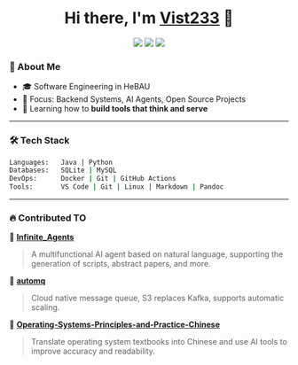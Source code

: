 <h1 align="center">Hi there, I'm <a href="https://vist233.github.io">Vist233</a> 👋</h1>

<p align="center">
  <a href="https://vist233.github.io"><img src="https://img.shields.io/badge/website-online-brightgreen"/></a>
  <a href="mailto:zhangyvjing@outlook.com"><img src="https://img.shields.io/badge/email-contact-blue"/></a>
  <a href="https://github.com/Vist233"><img src="https://img.shields.io/github/followers/Vist233?label=Follow&style=social"/></a>
</p>

### 🚀 About Me

- 🎓 Software Engineering in HeBAU
- 🔭 Focus: Backend Systems, AI Agents, Open Source Projects
- 🌱 Learning how to **build tools that think and serve**

---

### 🛠️ Tech Stack

```bash
Languages:   Java | Python
Databases:   SQLite | MySQL
DevOps:      Docker | Git | GitHub Actions
Tools:       VS Code | Git | Linux | Markdown | Pandoc
```

---

### 🔥 Contributed TO

📌 [**Infinite_Agents**](https://github.com/Vist233/Infinite_Agents)  

> A multifunctional AI agent based on natural language, supporting the generation of scripts, abstract papers, and more.

📌 [**automq**](https://github.com/Vist233/automq)  

> Cloud native message queue, S3 replaces Kafka, supports automatic scaling.

📌 [**Operating-Systems-Principles-and-Practice-Chinese**](https://github.com/Vist233/Operating-Systems-Principles-and-Practice-Chinese)  

> Translate operating system textbooks into Chinese and use AI tools to improve accuracy and readability.

